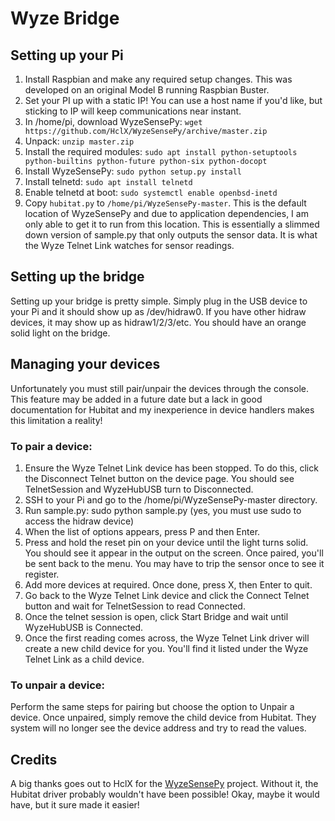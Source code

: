 # Wyze Bridge

## Setting up your Pi

1. Install Raspbian and make any required setup changes.  This was developed on an original Model B running Raspbian Buster.
1. Set your PI up with a static IP!  You can use a host name if you'd like, but sticking to IP will keep communications near instant.
1. In /home/pi, download WyzeSensePy: `wget https://github.com/HclX/WyzeSensePy/archive/master.zip`
1. Unpack: `unzip master.zip`
1. Install the required modules: `sudo apt install python-setuptools python-builtins python-future python-six python-docopt`
1. Install WyzeSensePy: `sudo python setup.py install`
1. Install telnetd: `sudo apt install telnetd`
1. Enable telnetd at boot: `sudo systemctl enable openbsd-inetd`
1. Copy `hubitat.py` to `/home/pi/WyzeSensePy-master`.  This is the default location of WyzeSensePy and due to application dependencies, I am only able to get it to run from this location.  This is essentially a slimmed down version of sample.py that only outputs the sensor data.  It is what the Wyze Telnet Link watches for sensor readings.

## Setting up the bridge

Setting up your bridge is pretty simple.  Simply plug in the USB device to your Pi and it should show up as /dev/hidraw0.  If you have other hidraw devices, it may show up as hidraw1/2/3/etc.  You should have an orange solid light on the bridge.

## Managing your devices

Unfortunately you must still pair/unpair the devices through the console.  This feature may be added in a future date but a lack in good documentation for Hubitat and my inexperience in device handlers makes this limitation a reality!

### To pair a device:
1. Ensure the Wyze Telnet Link device has been stopped.  To do this, click the Disconnect Telnet button on the device page.  You should see TelnetSession and WyzeHubUSB turn to Disconnected.
1. SSH to your Pi and go to the /home/pi/WyzeSensePy-master directory.
1. Run sample.py: sudo python sample.py (yes, you must use sudo to access the hidraw device)
1. When the list of options appears, press P and then Enter.
1. Press and hold the reset pin on your device until the light turns solid.  You should see it appear in the output on the screen.  Once paired, you'll be sent back to the menu.  You may have to trip the sensor once to see it register.
1. Add more devices at required.  Once done, press X, then Enter to quit.
1. Go back to the Wyze Telnet Link device and click the Connect Telnet button and wait for TelnetSession to read Connected.
1. Once the telnet session is open, click Start Bridge and wait until WyzeHubUSB is Connected.
1. Once the first reading comes across, the Wyze Telnet Link driver will create a new child device for you.  You'll find it listed under the Wyze Telnet Link as a child device.

### To unpair a device:
Perform the same steps for pairing but choose the option to Unpair a device.  Once unpaired, simply remove the child device from Hubitat.  They system will no longer see the device address and try to read the values.

## Credits
A big thanks goes out to HclX for the [WyzeSensePy](https://github.com/HclX/WyzeSensePy) project.  Without it, the Hubitat driver probably wouldn't have been possible!  Okay, maybe it would have, but it sure made it easier!
